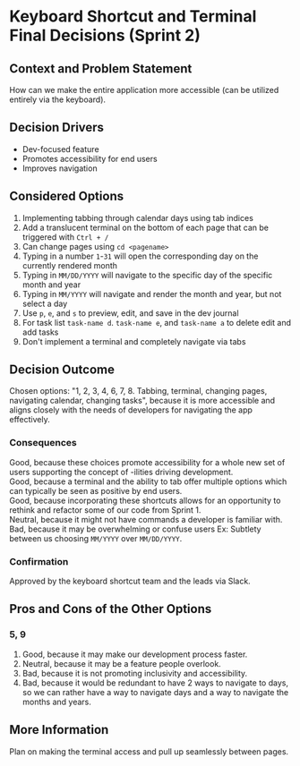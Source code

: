 # Keyboard Shortcut and Terminal Final Decisions (Sprint 2)

## Context and Problem Statement

How can we make the entire application more accessible (can be utilized entirely via the keyboard).

## Decision Drivers

* Dev-focused feature
* Promotes accessibility for end users
* Improves navigation

## Considered Options

1. Implementing tabbing through calendar days using tab indices
2. Add a translucent terminal on the bottom of each page that can be triggered with `Ctrl + /`
3. Can change pages using `cd <pagename>`
4. Typing in a number `1`-`31` will open the corresponding day on the currently rendered month
5. Typing in `MM/DD/YYYY` will navigate to the specific day of the specific month and year
6. Typing in `MM/YYYY` will navigate and render the month and year, but not select a day
7. Use `p`, `e`, and `s` to preview, edit, and save in the dev journal
8. For task list `task-name d`. `task-name e`, and `task-name a` to delete edit and add tasks
9. Don't implement a terminal and completely navigate via tabs

## Decision Outcome

Chosen options: "1, 2, 3, 4, 6, 7, 8. Tabbing, terminal, changing pages, navigating calendar, changing tasks", because it is more accessible and aligns closely with the needs of developers for navigating the app effectively.

### Consequences

Good, because these choices promote accessibility for a whole new set of users supporting the concept of -ilities driving development.<br>
Good, because a terminal and the ability to tab offer multiple options which can typically be seen as positive by end users.<br>
Good, because incorporating these shortcuts allows for an opportunity to rethink and refactor some of our code from Sprint 1.<br>
Neutral, because it might not have commands a developer is familiar with.<br>
Bad, because it may be overwhelming or confuse users Ex: Subtlety between us choosing `MM/YYYY` over `MM/DD/YYYY`.<br>

### Confirmation

Approved by the keyboard shortcut team and the leads via Slack.

## Pros and Cons of the Other Options

### 5, 9

1. Good, because it may make our development process faster.
3. Neutral, because it may be a feature people overlook.
4. Bad, because it is not promoting inclusivity and accessibility.
5. Bad, because it would be redundant to have 2 ways to navigate to days, so we can rather have a way to navigate days and a way to navigate the months and years.

## More Information
Plan on making the terminal access and pull up seamlessly between pages.
